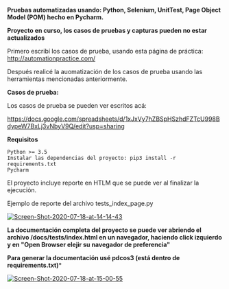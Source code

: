 **Pruebas automatizadas usando: Python, Selenium, UnitTest, Page Object Model (POM) hecho en Pycharm.**

**Proyecto en curso, los casos de pruebas y capturas pueden no estar actualizados**

Primero escribí los casos de prueba, usando esta página de práctica: http://automationpractice.com/

Después realicé la auomatización de los casos de prueba usando las herramientas mencionadas anteriormente.

**Casos de prueba:**

Los casos de prueba se pueden ver escritos acá:

https://docs.google.com/spreadsheets/d/1xJxVy7hZBSpHSzhdFZTcU998BdypeW7BxLj3vNbyV9Q/edit?usp=sharing


**Requisitos**

    Python >= 3.5
    Instalar las dependencias del proyecto: pip3 install -r requirements.txt
    Pycharm
  
El proyecto incluye reporte en HTLM que se puede ver al finalizar la ejecución.

Ejemplo de reporte del archivo tests_index_page.py


<a href="https://ibb.co/BBhK0D4"><img src="https://i.ibb.co/ZxQ1qsH/Screen-Shot-2020-07-18-at-14-14-43.png" alt="Screen-Shot-2020-07-18-at-14-14-43" border="0"></a>

**La documentación completa del proyecto se puede ver abriendo el archivo /docs/tests/index.html en un navegador, haciendo click izquierdo y en "Open Browser elejir su navegador de preferencia"**

**Para generar la documentación usé pdcos3 (está dentro de requirements.txt)***

<a href="https://ibb.co/jkZcFQc"><img src="https://i.ibb.co/1GJDxPD/Screen-Shot-2020-07-18-at-15-00-55.png" alt="Screen-Shot-2020-07-18-at-15-00-55" border="0"></a>

